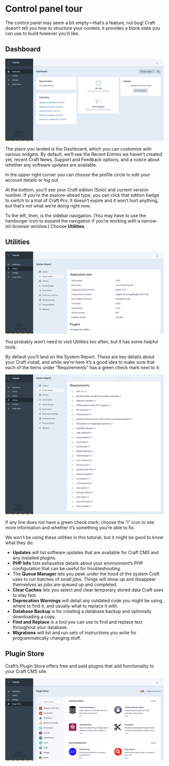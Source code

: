 # Control panel tour

The control panel may seem a bit empty—that’s a feature, not bug! Craft doesn’t tell you how to structure your content, it provides a blank slate you can use to build however you’d like.

## Dashboard

<BrowserShot url="https://tutorial.ddev.site/admin/dashboard" :link="false" caption="The control panel without any content.">
<img src="../images/empty-control-panel.png" alt="Screenshot of the Craft CMS control panel Dashboard" />
</BrowserShot>

The place you landed is the Dashboard, which you can customize with various widgets. By default, we’ll see the Recent Entries we haven’t created yet, recent Craft News, Support and Feedback options, and a notice about whether any software updates are available.

In the upper right corner you can choose the profile circle to edit your account details or log out.

At the bottom, you’ll see your Craft edition (Solo) and current version number. If you’re the explore-ahead type, you can click that edition badge to switch to a trial of Craft Pro. It doesn’t expire and it won’t hurt anything, but that’s not what we’re doing right now.

To the left, then, is the sidebar navigation. (You may have to use the hamburger icon to expand the navigation if you’re working with a narrow-ish browser window.) Choose **Utilities**.

## Utilities

<BrowserShot url="https://tutorial.ddev.site/admin/utilities/system-report" :link="false" caption="The System Report utility lists important details about your installation.">
<img src="../images/utilities.png" alt="Screenshot of the Craft CMS utilities section" />
</BrowserShot>

You probably won’t need to visit Utilities too often, but it has some helpful tools.

By default you’ll land on the System Report. These are key details about your Craft install, and while we’re here it’s a good idea to make sure that each of the items under “Requirements” has a green check mark next to it:

<BrowserShot url="https://tutorial.ddev.site/admin/utilities/system-report" :link="false" caption="Installed with flying colors.">
<img src="../images/system-requirements.png" alt="Screenshot of the System Report’s Requirements list with all green checkmarks" />
</BrowserShot>

If any line does not have a green check mark, choose the “i” icon to see more information and whether it’s something you’re able to fix.

We won’t be using these utilities in this tutorial, but it might be good to know what they do:

- **Updates** will list software updates that are available for Craft CMS and any installed plugins.
- **PHP Info** lists exhaustive details about your environment’s PHP configuration that can be useful for troubleshooting.
- The **Queue Manager** lets you peek under the hood of the system Craft uses to run batches of small jobs. Things will show up and disappear themselves as jobs are queued up and completed.
- **Clear Caches** lets you select and clear temporary stored data Craft uses to stay fast.
- **Deprecation Warnings** will detail any outdated code you might be using, where to find it, and usually what to replace it with.
- **Database Backup** is for creating a database backup and optionally downloading a copy.
- **Find and Replace** is a tool you can use to find and replace text throughout your database.
- **Migrations** will list and run sets of instructions you write for programmatically changing stuff.

## Plugin Store

Craft’s Plugin Store offers free and paid plugins that add functionality to your Craft CMS site.

<BrowserShot url="https://tutorial.ddev.site/admin/plugin-store" :link="false" caption="The Craft CMS Plugin Store.">
<img src="../images/plugin-store.png" alt="Screenshot of Plugin Store" />
</BrowserShot>
